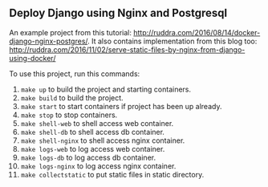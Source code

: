 ## Deploy Django using Nginx and Postgresql

An example project from this tutorial: http://ruddra.com/2016/08/14/docker-django-nginx-postgres/. It also contains implementation from this blog too: http://ruddra.com/2016/11/02/serve-static-files-by-nginx-from-django-using-docker/

To use this project, run this commands:

1. `make up` to build the project and starting containers.
2. `make build` to build the project.
3. `make start` to start containers if project has been up already.
4. `make stop` to stop containers.
5. `make shell-web` to shell access web container.
6. `make shell-db` to shell access db container.
7. `make shell-nginx` to shell access nginx container.
8. `make logs-web` to log access web container.
9. `make logs-db` to log access db container.
10. `make logs-nginx` to log access nginx container.
11. `make collectstatic` to put static files in static directory.